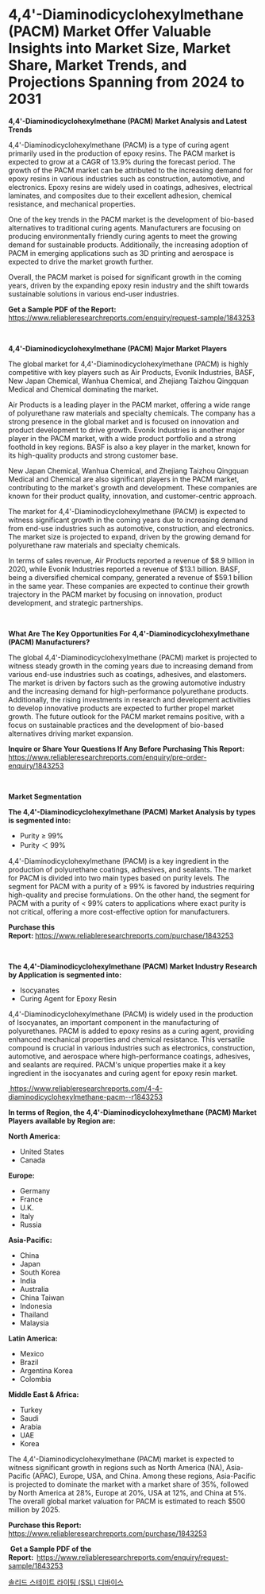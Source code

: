 <p><h1>4,4'-Diaminodicyclohexylmethane (PACM) Market Offer Valuable Insights into Market Size, Market Share, Market Trends, and Projections Spanning from 2024 to 2031</h1></p><p><strong>4,4'-Diaminodicyclohexylmethane (PACM) Market Analysis and Latest Trends</strong></p>
<p><p>4,4'-Diaminodicyclohexylmethane (PACM) is a type of curing agent primarily used in the production of epoxy resins. The PACM market is expected to grow at a CAGR of 13.9% during the forecast period. The growth of the PACM market can be attributed to the increasing demand for epoxy resins in various industries such as construction, automotive, and electronics. Epoxy resins are widely used in coatings, adhesives, electrical laminates, and composites due to their excellent adhesion, chemical resistance, and mechanical properties.</p><p>One of the key trends in the PACM market is the development of bio-based alternatives to traditional curing agents. Manufacturers are focusing on producing environmentally friendly curing agents to meet the growing demand for sustainable products. Additionally, the increasing adoption of PACM in emerging applications such as 3D printing and aerospace is expected to drive the market growth further.</p><p>Overall, the PACM market is poised for significant growth in the coming years, driven by the expanding epoxy resin industry and the shift towards sustainable solutions in various end-user industries.</p></p>
<p><strong>Get a Sample PDF of the Report:&nbsp;</strong> <a href="https://www.reliableresearchreports.com/enquiry/request-sample/1843253">https://www.reliableresearchreports.com/enquiry/request-sample/1843253</a></p>
<p>&nbsp;</p>
<p><strong>4,4'-Diaminodicyclohexylmethane (PACM) Major Market Players</strong></p>
<p><p>The global market for 4,4'-Diaminodicyclohexylmethane (PACM) is highly competitive with key players such as Air Products, Evonik Industries, BASF, New Japan Chemical, Wanhua Chemical, and Zhejiang Taizhou Qingquan Medical and Chemical dominating the market.</p><p>Air Products is a leading player in the PACM market, offering a wide range of polyurethane raw materials and specialty chemicals. The company has a strong presence in the global market and is focused on innovation and product development to drive growth. Evonik Industries is another major player in the PACM market, with a wide product portfolio and a strong foothold in key regions. BASF is also a key player in the market, known for its high-quality products and strong customer base.</p><p>New Japan Chemical, Wanhua Chemical, and Zhejiang Taizhou Qingquan Medical and Chemical are also significant players in the PACM market, contributing to the market's growth and development. These companies are known for their product quality, innovation, and customer-centric approach.</p><p>The market for 4,4'-Diaminodicyclohexylmethane (PACM) is expected to witness significant growth in the coming years due to increasing demand from end-use industries such as automotive, construction, and electronics. The market size is projected to expand, driven by the growing demand for polyurethane raw materials and specialty chemicals.</p><p>In terms of sales revenue, Air Products reported a revenue of $8.9 billion in 2020, while Evonik Industries reported a revenue of $13.1 billion. BASF, being a diversified chemical company, generated a revenue of $59.1 billion in the same year. These companies are expected to continue their growth trajectory in the PACM market by focusing on innovation, product development, and strategic partnerships.</p></p>
<p>&nbsp;</p>
<p><strong>What Are The Key Opportunities For 4,4'-Diaminodicyclohexylmethane (PACM) Manufacturers?</strong></p>
<p><p>The global 4,4'-Diaminodicyclohexylmethane (PACM) market is projected to witness steady growth in the coming years due to increasing demand from various end-use industries such as coatings, adhesives, and elastomers. The market is driven by factors such as the growing automotive industry and the increasing demand for high-performance polyurethane products. Additionally, the rising investments in research and development activities to develop innovative products are expected to further propel market growth. The future outlook for the PACM market remains positive, with a focus on sustainable practices and the development of bio-based alternatives driving market expansion.</p></p>
<p><strong>Inquire or Share Your Questions If Any Before Purchasing This Report:</strong> <a href="https://www.reliableresearchreports.com/enquiry/pre-order-enquiry/1843253">https://www.reliableresearchreports.com/enquiry/pre-order-enquiry/1843253</a></p>
<p>&nbsp;</p>
<p><strong>Market Segmentation</strong></p>
<p><strong>The 4,4'-Diaminodicyclohexylmethane (PACM) Market Analysis by types is segmented into:</strong></p>
<p><ul><li>Purity ≥ 99%</li><li>Purity ＜ 99%</li></ul></p>
<p><p>4,4'-Diaminodicyclohexylmethane (PACM) is a key ingredient in the production of polyurethane coatings, adhesives, and sealants. The market for PACM is divided into two main types based on purity levels. The segment for PACM with a purity of ≥ 99% is favored by industries requiring high-quality and precise formulations. On the other hand, the segment for PACM with a purity of < 99% caters to applications where exact purity is not critical, offering a more cost-effective option for manufacturers.</p></p>
<p><strong>Purchase this Report:&nbsp;</strong><a href="https://www.reliableresearchreports.com/purchase/1843253">https://www.reliableresearchreports.com/purchase/1843253</a></p>
<p>&nbsp;</p>
<p><strong>The 4,4'-Diaminodicyclohexylmethane (PACM) Market Industry Research by Application is segmented into:</strong></p>
<p><ul><li>Isocyanates</li><li>Curing Agent for Epoxy Resin</li></ul></p>
<p><p>4,4'-Diaminodicyclohexylmethane (PACM) is widely used in the production of Isocyanates, an important component in the manufacturing of polyurethanes. PACM is added to epoxy resins as a curing agent, providing enhanced mechanical properties and chemical resistance. This versatile compound is crucial in various industries such as electronics, construction, automotive, and aerospace where high-performance coatings, adhesives, and sealants are required. PACM's unique properties make it a key ingredient in the isocyanates and curing agent for epoxy resin market.</p></p>
<p><a href="https://www.reliableresearchreports.com/4-4-diaminodicyclohexylmethane-pacm--r1843253">&nbsp;https://www.reliableresearchreports.com/4-4-diaminodicyclohexylmethane-pacm--r1843253</a></p>
<p><strong>In terms of Region, the 4,4'-Diaminodicyclohexylmethane (PACM) Market Players available by Region are:</strong></p>
<p>
    <p> <strong> North America: </strong>
        <ul>
            <li>United States</li>
            <li>Canada</li>
        </ul>
        </p> 
    <p> <strong> Europe: </strong>
        <ul>
            <li>Germany</li>
            <li>France</li>
            <li>U.K.</li>
            <li>Italy</li>
            <li>Russia</li>
        </ul>
        </p> 
    <p> <strong> Asia-Pacific: </strong>
        <ul>
            <li>China</li>
            <li>Japan</li>
            <li>South Korea</li>
            <li>India</li>
            <li>Australia</li>
            <li>China Taiwan</li>
            <li>Indonesia</li>
            <li>Thailand</li>
            <li>Malaysia</li>
        </ul>
        </p> 
    <p> <strong> Latin America: </strong>
        <ul>
            <li>Mexico</li>
            <li>Brazil</li>
            <li>Argentina Korea</li>
            <li>Colombia</li>
        </ul>
        </p> 
    <p> <strong> Middle East & Africa: </strong>
        <ul>
            <li>Turkey</li>
            <li>Saudi</li>
            <li>Arabia</li>
            <li>UAE</li>
            <li>Korea</li>
        </ul>
    </p>
    </p>
<p><p>The 4,4'-Diaminodicyclohexylmethane (PACM) market is expected to witness significant growth in regions such as North America (NA), Asia-Pacific (APAC), Europe, USA, and China. Among these regions, Asia-Pacific is projected to dominate the market with a market share of 35%, followed by North America at 28%, Europe at 20%, USA at 12%, and China at 5%. The overall global market valuation for PACM is estimated to reach $500 million by 2025.</p></p>
<p><strong>Purchase this Report: </strong><a href="https://www.reliableresearchreports.com/purchase/1843253">https://www.reliableresearchreports.com/purchase/1843253</a></p>
<p>&nbsp;<strong>Get a Sample PDF of the Report:&nbsp;&nbsp;</strong><a href="https://www.reliableresearchreports.com/enquiry/request-sample/1843253">https://www.reliableresearchreports.com/enquiry/request-sample/1843253</a></p>
<p><strong></strong></p>
<p><p><a href="https://medium.com/@kenyonjohns/%EA%B3%A0%EC%B2%B4-%EB%B0%9C%EA%B4%91-%EC%86%8C%EC%9E%90-ssl-%EC%8B%9C%EC%9E%A5-%EC%A0%84%EB%A7%9D-%EC%82%B0%EC%97%85-%EA%B0%9C%EC%9A%94-%EB%B0%8F-%EC%98%88%EC%B8%A1-2024%EB%85%84%EB%B6%80%ED%84%B0-2031%EB%85%84%EA%B9%8C%EC%A7%80-4a83e2e64a61">솔리드 스테이트 라이팅 (SSL) 디바이스</a></p></p>